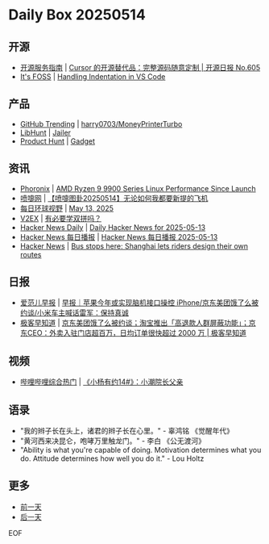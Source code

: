 # Daily Box 20250514

## 开源
- [开源服务指南](https://osguider.com/blog/) | [Cursor 的开源替代品：完整源码随意定制 | 开源日报 No.605](https://osguider.com/blog/post/daily/daily-605/)
- [It's FOSS](https://itsfoss.com/) | [Handling Indentation in VS Code](https://itsfoss.com/vs-code-indentation/)

## 产品
- [GitHub Trending](https://github.com/trending?since=daily) | [harry0703/MoneyPrinterTurbo](https://github.com/harry0703/MoneyPrinterTurbo)
- [LibHunt](https://www.libhunt.com/) | [Jailer](https://www.libhunt.com/r/Jailer)
- [Product Hunt](https://www.producthunt.com) | [Gadget](https://www.producthunt.com/posts/gadget-3)

## 资讯
- [Phoronix](https://www.phoronix.com/) | [AMD Ryzen 9 9900 Series Linux Performance Since Launch](https://www.phoronix.com/review/ryzen-9900-linux-2025)
- [喷嚏网](http://www.dapenti.com/blog/blog.asp?subjectid=70&name=xilei) | [【喷嚏图卦20250514】无论如何我都要新提的飞机](http://www.dapenti.com/blog/more.asp?name=xilei&id=185951)
- [每日环球视野](https://idai.ly/) | [May 13, 2025](http://m.idai.ly/se/a193iG?1747065600)
- [V2EX](https://www.v2ex.com/) | [有必要学双拼吗？](https://www.v2ex.com/t/1131675)
- [Hacker News Daily](https://www.daemonology.net/hn-daily/) | [Daily Hacker News for 2025-05-13](https://www.daemonology.net/hn-daily/2025-05-13.html)
- [Hacker News 每日播报](https://hacker-news.agi.li/) | [Hacker News 每日播报 2025-05-13](https://hacker-news.agi.li/post/2025-05-13)
- [Hacker News](https://news.ycombinator.com/front) | [Bus stops here: Shanghai lets riders design their own routes](https://news.ycombinator.com/item?id=43980845)

## 日报
- [爱范儿早报](https://www.ifanr.com/category/ifanrnews) | [早报｜苹果今年或实现脑机接口操控 iPhone/京东美团饿了么被约谈/小米车主喊话雷军：保持真诚](https://www.ifanr.com/1623665)
- [极客早知道](https://www.geekpark.net/column/74) | [京东美团饿了么被约谈；淘宝推出「高退款人群屏蔽功能」；京东CEO：外卖入驻门店超百万，日均订单很快超过 2000 万 | 极客早知道](https://www.geekpark.net/news/349219)

## 视频
- [哔哩哔哩综合热门](https://www.bilibili.com/v/popular/all/) | [《小杨有约14#》：小潮院长父亲](https://b23.tv/BV128EizVEts)

## 语录
- "我的辫子长在头上，诸君的辫子长在心里。" - 辜鸿铭 《觉醒年代》
- "黄河西来决昆仑，咆哮万里触龙门。" - 李白 《公无渡河》
- "Ability is what you're capable of doing. Motivation determines what you do. Attitude determines how well you do it." - Lou Holtz

## 更多
- [前一天](daily-box-20250513.md)
- [后一天](daily-box-20250515.md)

EOF